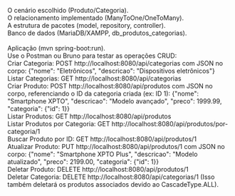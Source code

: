 O cenário escolhido (Produto/Categoria).<br>
O relacionamento implementado (ManyToOne/OneToMany).<br>
A estrutura de pacotes (model, repository, controller).<br>
Banco de dados (MariaDB/XAMPP, db_produtos_categorias).<br>
<br>
Aplicação (mvn spring-boot:run).<br>
Use o Postman ou Bruno para testar as operações CRUD:<br>
Criar Categoria: POST http://localhost:8080/api/categorias com JSON no corpo: {"nome": "Eletrônicos", "descricao": "Dispositivos eletrônicos"}<br>
Listar Categorias: GET http://localhost:8080/api/categorias<br>
Criar Produto: POST http://localhost:8080/api/produtos com JSON no corpo, referenciando o ID da categoria criada (ex: ID 1): {"nome": "Smartphone XPTO", "descricao": "Modelo avançado", "preco": 1999.99, "categoria": {"id": 1}}<br>
Listar Produtos: GET http://localhost:8080/api/produtos<br>
Listar Produtos por Categoria: GET http://localhost:8080/api/produtos/por-categoria/1<br>
Buscar Produto por ID: GET http://localhost:8080/api/produtos/1<br>
Atualizar Produto: PUT http://localhost:8080/api/produtos/1 com JSON no corpo: {"nome": "Smartphone XPTO Plus", "descricao": "Modelo atualizado", "preco": 2199.00, "categoria": {"id": 1}}<br>
Deletar Produto: DELETE http://localhost:8080/api/produtos/1<br>
Deletar Categoria: DELETE http://localhost:8080/api/categorias/1 (Isso também deletará os produtos associados devido ao CascadeType.ALL).<br>
 
